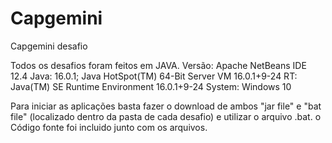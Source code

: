 # Capgemini
Capgemini desafio

Todos os desafios foram feitos em JAVA.
Versão: Apache NetBeans IDE 12.4
Java: 16.0.1; Java HotSpot(TM) 64-Bit Server VM 16.0.1+9-24
RT: Java(TM) SE Runtime Environment 16.0.1+9-24
System: Windows 10 


Para iniciar as aplicações basta fazer o download de ambos "jar file" e "bat file" (localizado dentro da pasta de cada desafio) e utilizar o arquivo .bat.
o Código fonte foi incluido junto com os arquivos.


